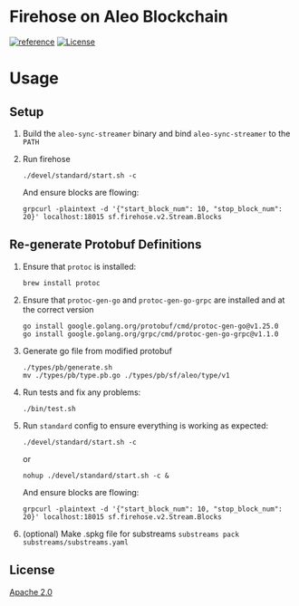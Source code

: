 # Firehose on Aleo Blockchain
[![reference](https://img.shields.io/badge/godoc-reference-5272B4.svg?style=flat-square)](https://pkg.go.dev/github.com/NexusDAO/firehose-aleo)
[![License](https://img.shields.io/badge/License-Apache%202.0-blue.svg)](https://opensource.org/licenses/Apache-2.0)

# Usage

## Setup

1. Build the `aleo-sync-streamer` binary and bind `aleo-sync-streamer` to the `PATH`
1. Run firehose
    ```
    ./devel/standard/start.sh -c
    ```

    And ensure blocks are flowing:

    ```
    grpcurl -plaintext -d '{"start_block_num": 10, "stop_block_num": 20}' localhost:18015 sf.firehose.v2.Stream.Blocks
    ```

## Re-generate Protobuf Definitions

1. Ensure that `protoc` is installed:
   ```
   brew install protoc
   ```

1. Ensure that `protoc-gen-go` and `protoc-gen-go-grpc` are installed and at the correct version
    ```
    go install google.golang.org/protobuf/cmd/protoc-gen-go@v1.25.0
    go install google.golang.org/grpc/cmd/protoc-gen-go-grpc@v1.1.0
    ```

1. Generate go file from modified protobuf

   ```
   ./types/pb/generate.sh
   mv ./types/pb/type.pb.go ./types/pb/sf/aleo/type/v1
   ```

1. Run tests and fix any problems:

    ```
    ./bin/test.sh
    ```

1. Run `standard` config to ensure everything is working as expected:

    ```
    ./devel/standard/start.sh -c
    ```
    or
    ```
    nohup ./devel/standard/start.sh -c &
    ```  

    And ensure blocks are flowing:

    ```
    grpcurl -plaintext -d '{"start_block_num": 10, "stop_block_num": 20}' localhost:18015 sf.firehose.v2.Stream.Blocks
    ```

1. (optional) Make .spkg file for substreams
    ```substreams pack substreams/substreams.yaml```

## License

[Apache 2.0](LICENSE)